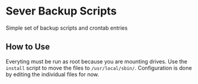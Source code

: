 # Sever Backup Scripts

Simple set of backup scripts and crontab entries

## How to Use

Everyting must be run as root because you are mounting drives. Use the `install` script to move the files to `/usr/local/sbin/`. Configuration is done by editing the individual files for now.
